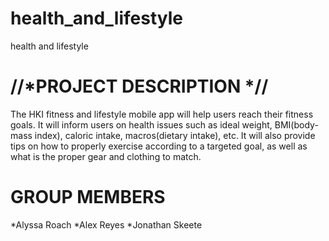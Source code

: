 # health_and_lifestyle
  health and lifestyle

# //*PROJECT DESCRIPTION *//
  The HKI fitness and lifestyle mobile app will help users reach their fitness goals.
  It will inform users on health issues such as ideal weight, BMI(body-mass index), caloric
  intake, macros(dietary intake), etc. It will also provide tips on how to properly exercise
  according to a targeted goal, as well as what is the proper gear and clothing to match.

# GROUP MEMBERS
  *Alyssa Roach 
  *Alex Reyes 
  *Jonathan Skeete 
   

